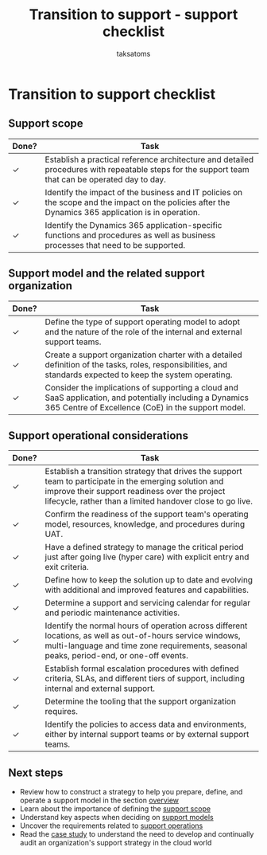 ﻿---
title:  Transition to support - support checklist
description: This article is a checklist for transitioning to support at the end of an implementation project of a business solution. 
author: taksatoms
ms.author: tsato
ms.date: 03/30/2023
ms.topic: conceptual
---

# Transition to support checklist

## Support scope

|Done?  |Task  |
|---------|---------|
|&check;|Establish a practical reference architecture and detailed procedures with repeatable steps for the support team that can be operated day to day.|
|&check;|Identify the impact of the business and IT policies on the scope and the impact on the policies after the Dynamics 365 application is in operation.|
|&check;|Identify the Dynamics 365 application-specific functions and procedures as well as business processes that need to be supported.|

## Support model and the related support organization

|Done?  |Task  |
|---------|---------|
|&check;|Define the type of support operating model to adopt and the nature of the role of the internal and external support teams.|
|&check;|Create a support organization charter with a detailed definition of the tasks, roles, responsibilities, and standards expected to keep the system operating.|
|&check;|Consider the implications of supporting a cloud and SaaS application, and potentially including a Dynamics 365 Centre of Excellence (CoE) in the support model.|

## Support operational considerations

|Done?  |Task  |
|---------|---------|
|&check;|Establish a transition strategy that drives the support team to participate in the emerging solution and improve their support readiness over the project lifecycle, rather than a limited handover close to go live.|
|&check;|Confirm the readiness of the support team's operating model, resources, knowledge, and procedures during UAT.|
|&check;|Have a defined strategy to manage the critical period just after going live (hyper care) with explicit entry and exit criteria.|
|&check;|Define how to keep the solution up to date and evolving with additional and improved features and capabilities.|
|&check;|Determine a support and servicing calendar for regular and periodic maintenance activities.|
|&check;|Identify the normal hours of operation across different locations, as well as out-of-hours service windows, multi-language and time zone requirements, seasonal peaks, period-end, or one-off events.|
|&check;|Establish formal escalation procedures with defined criteria, SLAs, and different tiers of support, including internal and external support.|
|&check;|Determine the tooling that the support organization requires.|
|&check;|Identify the policies to access data and environments, either by internal support teams or by external support teams.|

## Next steps

- Review how to construct a strategy to help you prepare, define, and operate a support model in the section [overview](transition-to-support.md)
- Learn about the importance of defining the [support scope](transition-to-support-scope.md)
- Understand key aspects when deciding on [support models](transition-to-support-models.md)
- Uncover the requirements related to [support operations](transition-to-support-operations.md)
- Read the [case study](service-solution-case-study.md) to understand the need to develop and continually audit an organization's support strategy in the cloud world
